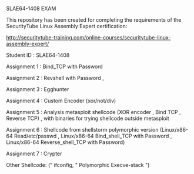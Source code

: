 SLAE64-1408 EXAM

This repository has been created for completing the requirements of the SecurityTube Linux Assembly Expert certification:

http://securitytube-training.com/online-courses/securitytube-linux-assembly-expert/

Student ID : SLAE64-1408

Assignment 1 : Bind_TCP with Password 

Assignment 2 : Revshell with Password ,

Assignment 3 : Egghunter 

Assignment 4 : Custom Encoder (xor/not/div)

Assignment 5 : Analysis metasploit shellcode (XOR encoder , Bind TCP , Reverse TCP) , with binaries for trying shellcode outside metasploit

Assignment 6 : Shellcode from shellstorm polymorphic version (Linux/x86-64 Read/etc/passwd , Linux/x86-64 Bind_shell_TCP with Password , Linux/x86-64 Reverse_shell_TCP with Password)

Assignment 7 : Crypter 

Other Shellcode:  (" ifconfig, " Polymorphic Execve-stack ")

